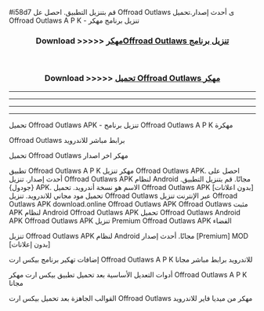 #i58d7 قم بتنزيل التطبيق. احصل عل Offroad Outlaws ى أحدث إصدار.تحميل Offroad Outlaws A P K - تنزيل برنامج مهكر



<div align="center">
<h3>Download >>>>> <a href="https://ar-sites.web.app/?ar= Offroad Outlaws">مهكرOffroad Outlaws تنزيل برنامج</a></h3><br>

<h3>Download >>>>> <a href="https://ar-sites.web.app/?ar= Offroad Outlaws">تحميل Offroad Outlaws مهكر</a></h3>
</div>


----------------------------------------------------------

----------------------------------------------------------

----------------------------------------------------------

----------------------------------------------------------


تحميل Offroad Outlaws APK - تنزيل برنامج Offroad Outlaws A P K مهكرة

Offroad Outlaws برابط مباشر للاندرويد

تحميل Offroad Outlaws مهكر اخر اصدار

تطبيق Offroad Outlaws A P K مهكر
تنزيل Offroad Outlaws APK. احصل على أحدث إصدار.
تنزيل Offroad Outlaws APK لنظام Android مجانًا.
قم بتنزيل التطبيق. {جودول} APK. الاسم هو نسخة أندرويد.
تحميل Offroad Outlaws APK [بدون اعلانات]
تحميل مود مجاني للاندرويد.
تنزيل Offroad Outlaws عبر الإنترنت
تنزيل Offroad Outlaws APK
download.online Offroad Outlaws APK
Offroad Outlaws مثبت APK لنظام Android
Offroad Outlaws APK
تحميل Offroad Outlaws Android APK
Offroad Outlaws APK تنزيل Premium
Offroad Outlaws APK الفضاء

تنزيل Offroad Outlaws APK لنظام Android مجانًا. أحدث إصدار [Premium] MOD [بدون إعلانات]

إضافات تهكير برنامج بيكس ارت Offroad Outlaws A P K للاندرويد برابط مباشر مجانا

أدوات التعديل الأساسية بعد تحميل تطبيق بيكس ارت مهكر Offroad Outlaws A P K مجانا

القوالب الجاهزة بعد تحميل بيكس ارت Offroad Outlaws مهكر من ميديا فاير للاندرويد




